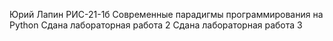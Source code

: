 Юрий Лапин
РИС-21-1б
Современные парадигмы программирования на Python
Сдана лабораторная работа 2
Сдана лабораторная работа 3
